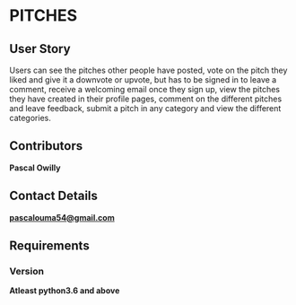 # PITCHES

## User Story
Users can see the pitches other people have posted, vote on the pitch they liked and give it a downvote or upvote, but has to be signed in to leave a comment, receive a welcoming email once they sign up, view the pitches they have created in their profile pages, comment on the different pitches and leave feedback, submit a pitch in any category and view the different categories.

## Contributors

**Pascal Owilly**

## Contact Details

**pascalouma54@gmail.com**

## Requirements

### Version

**Atleast python3.6 and above**
